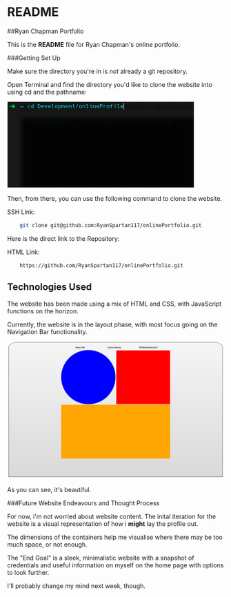 # README

##Ryan Chapman Portfolio

This is the **README** file for Ryan Chapman's online portfolio.

###Getting Set Up

Make sure the directory you're in is *not* already a git repository.

Open Terminal and find the directory you'd like to clone the website into using cd and the pathname:

![Terminal Example](terminalExample.png)



Then, from there, you can use the following command to clone the website. 


SSH Link:

```bash
	git clone git@github.com:RyanSpartan117/onlinePortfolio.git
``` 

Here is the direct link to the Repository:

HTML Link:

```bash
	https://github.com/RyanSpartan117/onlinePortfolio.git	
```


## Technologies Used

The website has been made using a mix of HTML and CSS, with JavaScript functions on the horizon.  

Currently, the website is in the layout phase, with most focus going on the Navigation Bar functionality.

![currentLayout](layoutPhase.png)

As you can see, it's beautiful.

###Future Website Endeavours and Thought Process

For now, i'm not worried about website content. The inital iteration for the website is a visual representation of how i **might** lay the profile out.  

The dimensions of the containers help me visualise where there may be too much space, or not enough.

The "End Goal" is a sleek, minimalistic website with a snapshot of credentials and useful information on myself on the home page with options to look further.  

I'll probably change my mind next week, though.













<!--
I was the proud engineer behind [Google](www.google.com).  
It's *pretty* good, if i do say so myself.

![the Google Homepage](googleHomepage.png)  

Please feel free to send donations to <rchapman@spartaglobal.co>. Or send your appreciation to:  

>P.O BOX  
>123 HeyEnd  
>SE25 5TR


**Things you can send me**  

- Complete works of Vincent Van Gogh
- Mouse traps
- String
* Money
* More Money
* Honestly, i'm poor-->